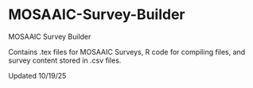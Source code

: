 # MOSAAIC-Survey-Builder
MOSAAIC Survey Builder

Contains .tex files for MOSAAIC Surveys, R code for compiling files, and survey content stored in .csv files.

Updated 10/19/25
